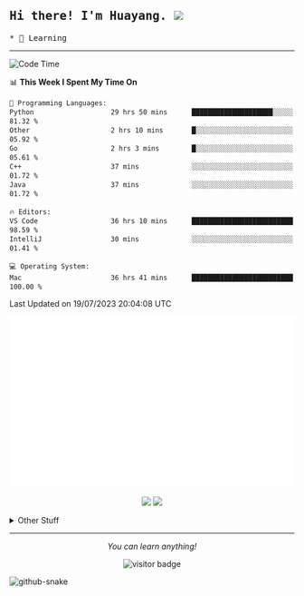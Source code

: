 <h2>
    <samp>Hi there! I'm Huayang. <img src="https://media.giphy.com/media/mGcNjsfWAjY5AEZNw6/giphy.gif" width="50"></samp>
</h2>
<p>
    <samp>
        * 🧐 Learning
    </samp>
</p>

<hr>

<!--START_SECTION:waka-->
![Code Time](http://img.shields.io/badge/Code%20Time-1%2C126%20hrs%2041%20mins-blue)

📊 **This Week I Spent My Time On** 

```text
💬 Programming Languages: 
Python                   29 hrs 50 mins      ████████████████████░░░░░   81.32 % 
Other                    2 hrs 10 mins       █░░░░░░░░░░░░░░░░░░░░░░░░   05.92 % 
Go                       2 hrs 3 mins        █░░░░░░░░░░░░░░░░░░░░░░░░   05.61 % 
C++                      37 mins             ░░░░░░░░░░░░░░░░░░░░░░░░░   01.72 % 
Java                     37 mins             ░░░░░░░░░░░░░░░░░░░░░░░░░   01.72 % 

🔥 Editors: 
VS Code                  36 hrs 10 mins      █████████████████████████   98.59 % 
IntelliJ                 30 mins             ░░░░░░░░░░░░░░░░░░░░░░░░░   01.41 % 

💻 Operating System: 
Mac                      36 hrs 41 mins      █████████████████████████   100.00 % 
```


 Last Updated on 19/07/2023 20:04:08 UTC
<!--END_SECTION:waka-->

<p align="center">
    <img src="/github-metrics.svg" alt="github metrics" style='visibility:visible'>
</p>
<p align="center">
    <img src="https://api.githubtrends.io/user/svg/XmchxUp/langs?time_range=one_year&theme=classic">
    <img src="https://api.githubtrends.io/user/svg/XmchxUp/repos?time_range=one_year&include_private=True&group=private&theme=classic">
</p>

<details>
  <summary>Other Stuff</summary>
  <br />
<!--   
  <p align="left">
    <img height="180em" src="https://github-readme-streak-stats.herokuapp.com/?user=GuillaumeFalourd" />
    
  </p> -->

  * 🏆 Some GitHub statistical reports:
  
  <img width="100%" src="https://github-profile-trophy.vercel.app/?username=xmchxup&column=7">
  <p align="left">  
    <img height="180em" src="https://github-readme-stats.vercel.app/api?username=xmchxup&hide_border=true&show_icons=true&include_all_commits=true&bg_color=0,EC6C6C,FFD479,FFFC79,73FA79&theme=graywhite&locale=en" />
    <img height="180em" src="https://github-readme-stats.vercel.app/api/top-langs/?username=xmchxup&hide=css,scss,html&langs_count=8&hide_border=true&layout=compact&bg_color=0,73FA79,73FDFF,D783FF&theme=graywhite&locale=en" />
  </p>
  
  <img width="100%" src="https://github-profile-summary-cards.vercel.app/api/cards/profile-details?username=xmchxup&theme=github" />
 
</a>
</details>
<hr>
<p align="center">
    <i>You can learn anything!</i>
    <p align="center">
        <img src="https://visitor-badge.laobi.icu/badge?page_id=xmchxup" alt="visitor badge"/>       
    </p>
</p>

<picture>
  <source media="(prefers-color-scheme: dark)" srcset="https://github.com/XmchxUp/XmchxUp/tree/output/github-snake.svg/github-snake-dark.svg" />
  <source media="(prefers-color-scheme: light)" srcset="https://github.com/XmchxUp/XmchxUp/tree/output/github-snake.svg/github-snake.svg" />
  <img alt="github-snake" src="https://github.com/XmchxUp/XmchxUp/tree/output/github-snake.svg" />
</picture>


